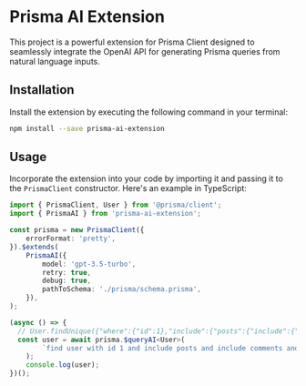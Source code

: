 # Prisma AI Extension

This project is a powerful extension for Prisma Client designed to seamlessly integrate the OpenAI API for generating Prisma queries from natural language inputs.

## Installation

Install the extension by executing the following command in your terminal:

```bash
npm install --save prisma-ai-extension
```

## Usage

Incorporate the extension into your code by importing it and passing it to the `PrismaClient` constructor. Here's an example in TypeScript:

```ts
import { PrismaClient, User } from '@prisma/client';
import { PrismaAI } from 'prisma-ai-extension';

const prisma = new PrismaClient({
    errorFormat: 'pretty',
}).$extends(
    PrismaAI({
        model: 'gpt-3.5-turbo',
        retry: true,
        debug: true,
        pathToSchema: './prisma/schema.prisma',
    }),
);

(async () => {
  // User.findUnique({"where":{"id":1},"include":{"posts":{"include":{"comments":true,"likes":true}}}})
  const user = await prisma.$queryAI<User>(
        `find user with id 1 and include posts and include comments and likes to each post and comment`,
    );
    console.log(user);
})();
```